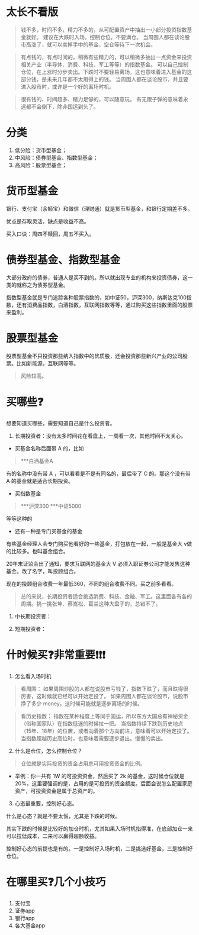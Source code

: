 <!--
 * @Author: WilliamQin
 * @Date: 2022-03-21 21:54:44
 * @LastEditors: WilliamQin
 * @LastEditTime: 2022-04-04 23:11:04
 * @Description: 基金
 * @FilePath: \financialManagement\基金-Fund.md
 * Saying：AMD yes!
-->

# 太长不看版
> 钱不多，时间不多，精力不多的，从可配置资产中抽出一小部分投资指数基金就好。
> 建议在大跌时入场，控制仓位，不要满仓。
> 当周围人都在谈论股市高涨了，就可以卖掉手中的基金，空仓等待下一次机会。


> 有点钱的，有点时间的，稍微有些精力的，可以稍微多抽出一点资金来投资相关产业（半导体、消费、科技、军工等等）的指数基金。
> 可以自己控制仓位，在上涨时分步卖出。下跌时不要轻易离场，这也意味着进入基金的这部分钱，是未来几年都不太用得上的钱。
> 当周围人都在谈论股市，并且要进入股市时，或许是一个好的离场时机。


> 很有钱的、时间超多、精力足够的，可以随意玩。
> 有无限子弹的意味着永远都不会倒下，除非国运到头了。


# 分类
1. 低分险：货币型基金；
2. 中风险：债券型基金、指数型基金；
3. 高风险：股票型基金；

# 货币型基金
银行、支付宝（余额宝）和微信（理财通）就是货币型基金，和银行定期差不多。

优点是存取灵活，缺点是收益不高。

买入口诀：周四不赎回，周五不买入。


# 债券型基金、指数型基金
大部分政府的债券，普通人是买不到的。所以就出现专业的机构来投资债券，这一类的就称之为债券型基金。

指数型基金就是专门追踪各种股票指数的，如中证50，沪深300，纳斯达克100指数，还有消费品指数，白酒指数，互联网指数等等，通过购买这些指数里面的股票来盈利。

# 股票型基金
股票型基金不只投资那些纳入指数中的优质股，还会投资那些新兴产业的公司股票。比如新能源，互联网等等。

> 风险较高。

# 买哪些❓
想要知道买哪些，需要知道自己是什么投资者。

1. 长期投资者：没有太多时间花在看盘上，一周看一次，其他时间不太关心。
- 买基金名称后面带 A 的，比如

> ***白酒基金A

有的名称中没有带 A ，可以看看是不是有同名的，最后带了 C 的。那这个没有带 A 的基金就是适合长期投资。

- 买指数基金

> ***沪深300
> ***中证5000 

等等这种的

   - 还有一种是专门买基金的基金

有些基金经理人会专门购买他看好的一些基金，打包放在一起，一般是基金大
v做的比较多。也叫基金组合。

20年末证监会出了通知，要求互联网的基金大 V 必须入职证券公司才能发售这种基金。改了名字，叫投顾组合。

现在的投顾组合收费一年最低360，不同的组合收费不同。买之前多看看。
<br />

> 总的来说，长期投资者适合挑选消费、科技、金融、军工。这里面各有各的周期。挑一挑张坤、蔡嵩松、葛兰这种大盘子的，总错不了。


1. 中长期投资者：


2. 短期投资者：


# 什时候买❓非常重要❗❗❗
1. 怎么看入场时机

> 看周围：
> 如果周围炒股的人都在说股市亏钱了，指数下跌了，而且跌得很厉害，这时候就已经可以开始定投了。
> 如果周围人都在谈论股市，说股市挣了多少 money。这时候可能就是逐步离场的时候。


> 看历史指数：
> 指数在某种程度上等同于国运，所以东方大国总有神秘资金（俗称国家队）在指数低迷的时候拉一把。
> 当指数持续下跌到历史地点（15年、18年）的位置，或者向着那个方向前进，意味着可以开始定投了。
> 当指数超越历史高位时，也意味着需要逐步退出。慢慢的卖出。

2. 什么是仓位，怎么控制仓位？

> 仓位就是实际投资的资金占用总可用投资资金的比例。
- 举例：你一共有 1W 的可投资资金，然后买了 2k 的基金，这时候仓位就是 20%。这里要强调的是，占用的是可投资的资金额度。后面会说怎么配置家庭资产，可投资资金是属于总资产的。

3. 心态最重要，控制好心态。

什么是心态？就是不要太慌，尤其是下跌的时候。


其实下跌的时候是比较好的加仓时机，尤其如果入场时机掐得准，在底部加仓一来可以拉低成本，二来可以赢得超额收益。

控制好心态的前提也是有的。一是控制好入场时机，二是挑选好基金，三是控制好仓位。


# 在哪里买❓几个小技巧
1. 支付宝
2. 证券app
3. 银行app
4. 各大基金app


